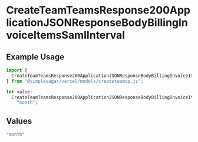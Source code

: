 # CreateTeamTeamsResponse200ApplicationJSONResponseBodyBillingInvoiceItemsSamlInterval

## Example Usage

```typescript
import {
  CreateTeamTeamsResponse200ApplicationJSONResponseBodyBillingInvoiceItemsSamlInterval,
} from "@simplesagar/vercel/models/createteamop.js";

let value:
  CreateTeamTeamsResponse200ApplicationJSONResponseBodyBillingInvoiceItemsSamlInterval =
    "month";
```

## Values

```typescript
"month"
```